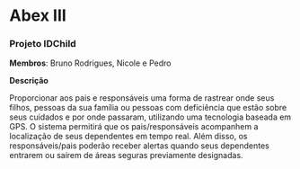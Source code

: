 # Abex III

### Projeto IDChild

**Membros**: Bruno Rodrigues, Nicole e Pedro

**Descrição**

Proporcionar aos pais e responsáveis uma forma de rastrear onde seus filhos, pessoas da sua família ou pessoas com deficiência que estão sobre seus cuidados e por onde passaram, utilizando uma tecnologia baseada em GPS. O sistema permitirá que os pais/responsáveis acompanhem a localização de seus dependentes em tempo real. Além disso, os responsáveis/pais poderão receber alertas quando seus dependentes entrarem ou saírem de áreas seguras previamente designadas.

